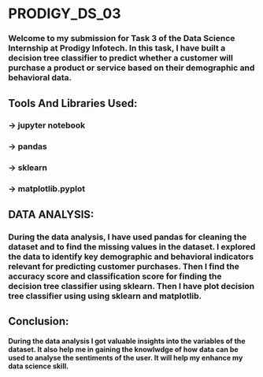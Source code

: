# PRODIGY_DS_03
### Welcome to my submission for Task 3 of the Data Science Internship at Prodigy Infotech. In this task, I have built a decision tree classifier to predict whether a customer will purchase a product or service based on their demographic and behavioral data.
## Tools And Libraries Used:
### -> jupyter notebook
### -> pandas
### -> sklearn
### -> matplotlib.pyplot
## DATA ANALYSIS:
### During the data analysis, I have used pandas for cleaning the dataset and to find the missing values in the dataset.  I explored the data to identify key demographic and behavioral indicators relevant for predicting customer purchases. Then I find the accuracy score and classification score for finding the decision tree classifier using sklearn.  Then I have plot decision tree classifier using using sklearn and matplotlib. 
## Conclusion:
#### During the data analysis I got valuable insights into the variables of the dataset. It also help me in gaining the knowlwdge of how data can be used to analyse the sentiments of the user. It will help my enhance my data science skill. 
